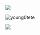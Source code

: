 <p><img align="center" src=https://github-readme-stats.vercel.app/api?username=young0tete&show_icons=true&theme=dark/></p>
<p><img align="center" src="https://github-readme-stats.vercel.app/api/top-langs?username=young0tete&show_icons=true&locale=en&layout=compact" alt="young0tete" /></p>
<p><img align="center" src="http://mazassumnida.wtf/api/generate_badge?boj=young0tete_python" /></p>

<!--
**young0tete/young0tete** is a ✨ _special_ ✨ repository because its `README.md` (this file) appears on your GitHub profile.

Here are some ideas to get you started:

- 🔭 I’m currently working on ...
- 🌱 I’m currently learning ...
- 👯 I’m looking to collaborate on ...
- 🤔 I’m looking for help with ...
- 💬 Ask me about ...
- 📫 How to reach me: ...
- 😄 Pronouns: ...
- ⚡ Fun fact: ...
-->
